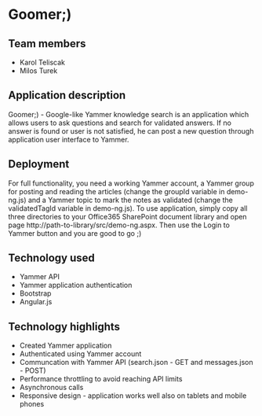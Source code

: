 # Goomer;) 
## Team members
- Karol Teliscak
- Milos Turek

## Application description
Goomer;) - Google-like Yammer knowledge search is an application which allows users to ask questions and search for validated answers. If no answer is found or user is not satisfied, he can post a new question through application user interface to Yammer.

## Deployment
For full functionality, you need a working Yammer account, a Yammer group for posting and reading the articles (change the groupId variable in demo-ng.js) and a Yammer topic to mark the notes as validated (change the validatedTagId variable in demo-ng.js).
To use application, simply copy all three directories to your Office365 SharePoint document library and open page http://path-to-library/src/demo-ng.aspx.
Then use the Login to Yammer button and you are good to go ;)

## Technology used
- Yammer API
- Yammer application authentication
- Bootstrap
- Angular.js

## Technology highlights
- Created Yammer application
- Authenticated using Yammer account
- Communcation with Yammer API (search.json - GET and messages.json - POST)
- Performance throttling to avoid reaching API limits
- Asynchronous calls
- Responsive design - application works well also on tablets and mobile phones
